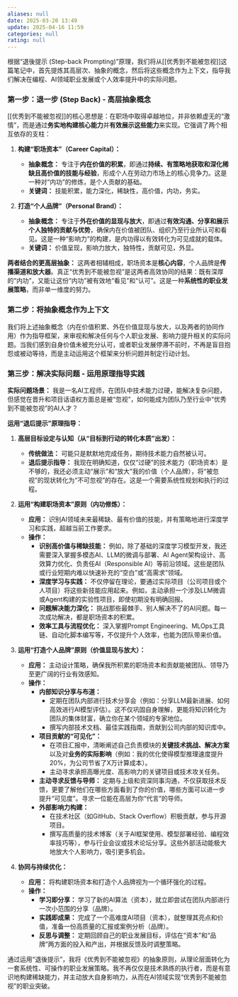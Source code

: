 ```yaml
---
aliases: null
date: 2025-03-20 13:49
update: 2025-04-16 11:59
categories: null
rating: null
---
```

根据“退後提示 (Step-back Prompting)”原理，我们将从[[优秀到不能被忽视]]这篇笔记中，首先提炼其高层次、抽象的概念，然后将这些概念作为上下文，指导我们解决在编程、AI领域职业发展或个人效率提升中的实际问题。

### 第一步：退一步 (Step Back) - 高层抽象概念

[[优秀到不能被忽视]]的核心思想是：在职场中取得卓越地位，并非依赖虚无的“激情”，而是通过**务实地构建核心能力**并**有效展示这些能力**来实现。它强调了两个相互依存的支柱：

1.  **构建“职场资本”（Career Capital）：**
    *   **抽象概念：** 专注于**内在价值的积累**，即通过**持续、有策略地获取和深化稀缺且高价值的技能与经验**，形成个人在劳动力市场上的核心竞争力。这是一种对“内功”的修炼，是个人贡献的基础。
    *   **关键词：** 技能积累，能力深化，稀缺性，高价值，内功，务实。

2.  **打造“个人品牌”（Personal Brand）：**
    *   **抽象概念：** 专注于**外在价值的显现与放大**，即通过**有效沟通、分享和展示个人独特的贡献与优势**，确保内在价值被团队、组织乃至行业所认可和看见。这是一种“影响力”的构建，是内功得以有效转化为可见成就的载体。
    *   **关键词：** 价值呈现，影响力放大，独特性，贡献可见，外显。

**两者结合的更高层抽象：**
这两者相辅相成，职场资本是**核心内容**，个人品牌是**传播渠道和放大器**。真正“优秀到不能被忽视”是这两者高效协同的结果：既有深厚的“内功”，又能让这份“内功”被有效地“看见”和“认可”。这是一种**系统性的职业发展策略**，而非单一维度的努力。

### 第二步：将抽象概念作为上下文

我们将上述抽象概念（内在价值积累、外在价值显现与放大，以及两者的协同作用）作为指导框架，来审视和解决任何与个人职业发展、影响力提升相关的实际问题。当我们感到自身价值未被充分认可，或者职业发展停滞不前时，不再是盲目抱怨或被动等待，而是主动运用这个框架来分析问题并制定行动计划。

### 第三步：解决实际问题 - 运用原理指导实践

**实际问题场景：** 我是一名AI工程师，在团队中技术能力过硬，能解决复杂问题，但感觉在晋升和项目话语权方面总是被“忽视”，如何能成为团队乃至行业中“优秀到不能被忽视”的AI人才？

**运用“退后提示”原理指导：**

1.  **高层目标设定与认知（从“目标到行动的转化本质”出发）：**
    *   **传统做法：** 可能只是默默地完成任务，期待技术能力自然被认可。
    *   **退后提示指导：** 我现在明确知道，仅仅“过硬”的技术能力（职场资本）是不够的，我还必须主动“展示”和“放大”我的价值（个人品牌），将“被忽视”的现状转化为“不可忽视”的存在。这是一个需要系统性规划和执行的过程。

2.  **运用“构建职场资本”原则（内功修炼）：**
    *   **应用：** 识别AI领域未来最稀缺、最有价值的技能，并有策略地进行深度学习和实践，超越当前工作要求。
    *   **操作：**
        *   **识别高价值与稀缺技能：** 例如，除了基础的深度学习模型开发，我还需要深入掌握多模态AI、LLM的微调与部署、AI Agent架构设计、高效算力优化、负责任AI（Responsible AI）等前沿领域。这些是团队或行业短期内难以快速补充的“空白”或“高需求”领域。
        *   **深度学习与实践：** 不仅停留在理论，要通过实际项目（公司项目或个人项目）将这些新技能应用起来。例如，主动承担一个涉及LLM微调或Agent构建的实验性项目，即使初期没有明确回报。
        *   **问题解决能力深化：** 挑战那些最棘手、别人解决不了的AI问题。每一次成功解决，都是职场资本的积累。
        *   **效率工具与流程优化：** 深入掌握Prompt Engineering、MLOps工具链、自动化脚本编写等，不仅提升个人效率，也能为团队带来价值。

3.  **运用“打造个人品牌”原则（价值显现与放大）：**
    *   **应用：** 主动设计策略，确保我所积累的职场资本和贡献能被团队、领导乃至更广阔的行业有效感知。
    *   **操作：**
        *   **内部知识分享与布道：**
            *   定期在团队内部进行技术分享会（例如：分享LLM最新进展、如何高效进行AI模型评估）。这不仅巩固自身理解，更能将知识转化为团队的集体财富，确立你在某个领域的专家地位。
            *   撰写内部技术文档、最佳实践指南，贡献到公司内部的知识库中。
        *   **项目贡献的“可见化”：**
            *   在项目汇报中，清晰阐述自己负责模块的**关键技术挑战、解决方案**以及对**业务的实际影响**（例如：我的优化使得模型推理速度提升20%，为公司节省了X万计算成本）。
            *   主动寻求承担高曝光度、高影响力的关键项目或技术攻关任务。
        *   **主动寻求反馈与导师：** 定期与上级和资深同事沟通，不仅获取技术反馈，更要了解他们在哪些方面看到了你的价值，哪些方面可以进一步提升“可见度”。寻求一位能在高层为你“代言”的导师。
        *   **外部影响力构建：**
            *   在技术社区（如GitHub、Stack Overflow）积极贡献，参与开源项目。
            *   撰写高质量的技术博客（关于AI框架使用、模型部署经验、编程效率技巧等），参与行业会议或技术论坛分享。这些外部活动能极大地放大个人影响力，吸引更多机会。

4.  **协同与持续优化：**
    *   **应用：** 将构建职场资本和打造个人品牌视为一个循环强化的过程。
    *   **操作：**
        *   **学习即分享：** 学习了新的AI算法（资本），就立即尝试在团队内部进行一次小范围的分享（品牌）。
        *   **实践即成果：** 完成了一个高难度AI项目（资本），就整理其亮点和价值，准备一份高质量的汇报或案例分析（品牌）。
        *   **反思与调整：** 定期回顾自己的职业发展目标，评估在“资本”和“品牌”两方面的投入和产出，并根据反馈及时调整策略。

通过运用“退後提示”，我将《优秀到不能被忽视》的抽象原则，从理论层面转化为一套系统性、可操作的职业发展策略。我不再仅仅是技术熟练的执行者，而是有意识地构建稀缺能力，并主动放大自身影响力，从而在AI领域实现“优秀到不能被忽视”的职业突破。